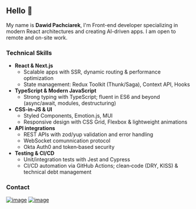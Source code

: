 ## Hello 👋

My name is **Dawid Pachciarek**, I'm Front-end developer specializing in modern React architectures and creating AI-driven apps. I am open to remote and on-site work.

### Technical Skills 
- **React & Next.js**  
  - Scalable apps with SSR, dynamic routing & performance optimization  
  - State management: Redux Toolkit (Thunk/Saga), Context API, Hooks
- **TypeScript & Modern JavaScript**  
  - Strong typing with TypeScript; fluent in ES6 and beyond (async/await, modules, destructuring)
- **CSS-in-JS & UI**  
  - Styled Components, Emotion.js, MUI  
  - Responsive design with CSS Grid, Flexbox & lightweight animations
- **API integrations**  
  - REST APIs with zod/yup validation and error handling  
  - WebSocket comunnication protocol
  - Okta Auth0 and token‑based security
- **Testing & CI/CD**  
  - Unit/integration tests with Jest and Cypress  
  - CI/CD automation via GitHub Actions; clean‑code (DRY, KISS) & technical debt management  

### Contact
[![image](https://img.shields.io/badge/LinkedIn-0077B5?style=for-the-badge&logo=linkedin&logoColor=white)](https://www.linkedin.com/in/dawid-pachciarek/)
[![image](https://img.shields.io/badge/Gmail-D14836?style=for-the-badge&logo=gmail&logoColor=white)](mailto:dawid.pachciarek.5@gmail.com
)
<!--
**Pachciar3/Pachciar3** is a ✨ _special_ ✨ repository because its `README.md` (this file) appears on your GitHub profile.

Here are some ideas to get you started:

- 🔭 I’m currently working on ...
- 🌱 I’m currently learning ...
- 👯 I’m looking to collaborate on ...
- 🤔 I’m looking for help with ...
- 💬 Ask me about ...
- 📫 How to reach me: ...
- 😄 Pronouns: ...
- ⚡ Fun fact: ...
-->
